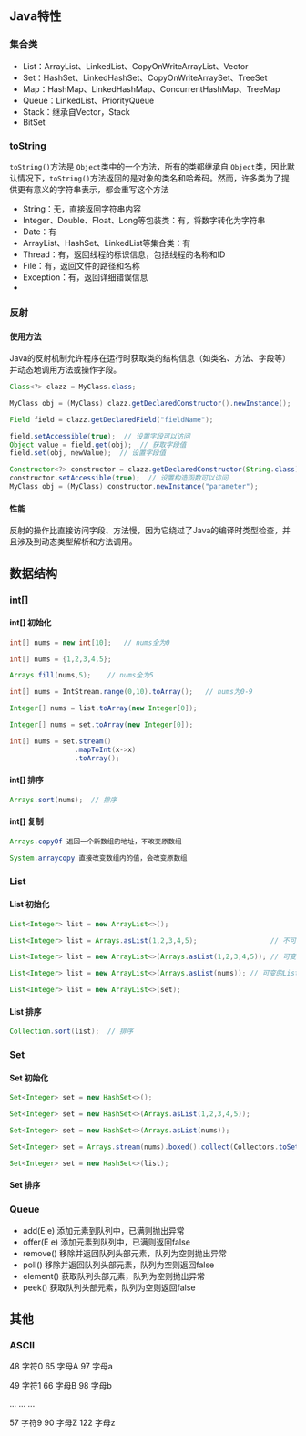 ## Java特性

### 集合类

* List：ArrayList、LinkedList、CopyOnWriteArrayList、Vector
* Set：HashSet、LinkedHashSet、CopyOnWriteArraySet、TreeSet
* Map：HashMap、LinkedHashMap、ConcurrentHashMap、TreeMap
* Queue：LinkedList、PriorityQueue
* Stack：继承自Vector，Stack
* BitSet

### toString

`toString()`方法是 `Object`类中的一个方法，所有的类都继承自 `Object`类，因此默认情况下，`toString()`方法返回的是对象的类名和哈希码。然而，许多类为了提供更有意义的字符串表示，都会重写这个方法

* String：无，直接返回字符串内容
* Integer、Double、Float、Long等包装类：有，将数字转化为字符串
* Date：有
* ArrayList、HashSet、LinkedList等集合类：有
* Thread：有，返回线程的标识信息，包括线程的名称和ID
* File：有，返回文件的路径和名称
* Exception：有，返回详细错误信息
*

### 反射

#### 使用方法

Java的反射机制允许程序在运行时获取类的结构信息（如类名、方法、字段等）并动态地调用方法或操作字段。

```java
Class<?> clazz = MyClass.class;

MyClass obj = (MyClass) clazz.getDeclaredConstructor().newInstance();

Field field = clazz.getDeclaredField("fieldName");

field.setAccessible(true);  // 设置字段可以访问
Object value = field.get(obj);  // 获取字段值
field.set(obj, newValue);  // 设置字段值

Constructor<?> constructor = clazz.getDeclaredConstructor(String.class);
constructor.setAccessible(true);  // 设置构造函数可以访问
MyClass obj = (MyClass) constructor.newInstance("parameter");
```

#### 性能

反射的操作比直接访问字段、方法慢，因为它绕过了Java的编译时类型检查，并且涉及到动态类型解析和方法调用。

## 数据结构

### int[]

#### int[] 初始化

```java
int[] nums = new int[10];   // nums全为0

int[] nums = {1,2,3,4,5};

Arrays.fill(nums,5);    // nums全为5

int[] nums = IntStream.range(0,10).toArray();   // nums为0-9

Integer[] nums = list.toArray(new Integer[0]);

Integer[] nums = set.toArray(new Integer[0]);

int[] nums = set.stream()
                .mapToInt(x->x)
                .toArray();
```

#### int[] 排序

```java
Arrays.sort(nums);  // 排序
```

#### int[] 复制

```java
Arrays.copyOf 返回一个新数组的地址，不改变原数组

System.arraycopy 直接改变数组内的值，会改变原数组
```

### List

#### List 初始化

```java
List<Integer> list = new ArrayList<>();

List<Integer> list = Arrays.asList(1,2,3,4,5);                  // 不可变的List

List<Integer> list = new ArrayList<>(Arrays.asList(1,2,3,4,5)); // 可变的List

List<Integer> list = new ArrayList<>(Arrays.asList(nums)); // 可变的List

List<Integer> list = new ArrayList<>(set);
```

#### List 排序

```java
Collection.sort(list);  // 排序
```

### Set

#### Set 初始化

```java
Set<Integer> set = new HashSet<>();

Set<Integer> set = new HashSet<>(Arrays.asList(1,2,3,4,5));

Set<Integer> set = new HashSet<>(Arrays.asList(nums));

Set<Integer> set = Arrays.stream(nums).boxed().collect(Collectors.toSet());

Set<Integer> set = new HashSet<>(list);
```

#### Set 排序

### Queue

* add(E e)     添加元素到队列中，已满则抛出异常
* offer(E e)   添加元素到队列中，已满则返回false
* remove()     移除并返回队列头部元素，队列为空则抛出异常
* poll()       移除并返回队列头部元素，队列为空则返回false
* element()    获取队列头部元素，队列为空则抛出异常
* peek()       获取队列头部元素，队列为空则返回false

## 其他

### ASCII

48 字符0    65 字母A    97 字母a

49 字符1    66 字母B    98 字母b

...        ...        ...

57 字符9    90 字母Z    122 字母z

